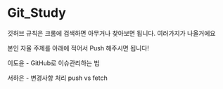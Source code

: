 # Git_Study

깃허브 규칙은 크롬에 검색하면 아무거나 찾아보면 됩니다. 여러가지가 나올거에요

본인 자율 주제를 아래에 적어서 Push 해주시면 됩니다!

이도윤 - GitHub로 이슈관리하는 법

서하은 - 변경사항 처리 push vs fetch
